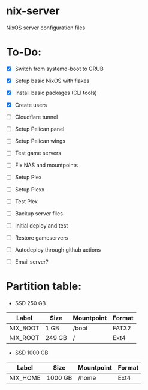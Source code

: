 # nix-server
NixOS server configuration files

# To-Do: 
- [X] Switch from systemd-boot to GRUB
- [X] Setup basic NixOS with flakes
- [X] Install basic packages (CLI tools)
- [X] Create users
- [ ] Cloudflare tunnel
- [ ] Setup Pelican panel
- [ ] Setup Pelican wings
- [ ] Test game servers 
- [ ] Fix NAS and mountpoints
- [ ] Setup Plex
- [ ] Setup Plexx
- [ ] Test Plex
- [ ] Backup server files 
- [ ] Initial deploy and test 
- [ ] Restore gameservers
- [ ] Autodeploy through github actions
- [ ] Email server? 


# Partition table: 

- SSD 250 GB

| Label    	| Size   	| Mountpoint 	| Format 	|
|----------	|--------	|------------	|--------	|
| NIX_BOOT 	| 1 GB   	| /boot      	| FAT32  	|
| NIX_ROOT 	| 249 GB 	| /          	| Ext4   	|

- SSD 1000 GB

| Label    	| Size    	| Mountpoint 	| Format 	|
|----------	|---------	|------------	|--------	|
| NIX_HOME 	| 1000 GB 	| /home      	| Ext4   	|

